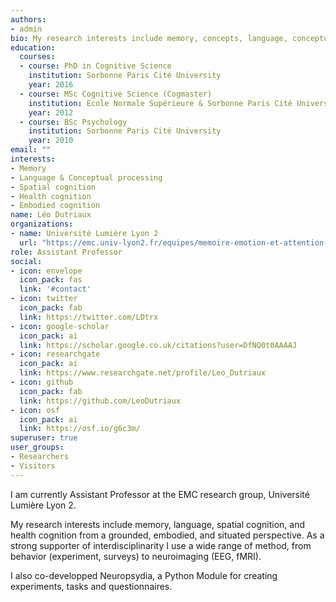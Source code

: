 ```yaml
---
authors:
- admin
bio: My research interests include memory, concepts, language, conceptual processing, spatial cognition, conceptual spaces, and health cognition.
education:
  courses:
  - course: PhD in Cognitive Science
    institution: Sorbonne Paris Cité University
    year: 2016
  - course: MSc Cognitive Science (Cogmaster)
    institution: Ecole Normale Supérieure & Sorbonne Paris Cité University
    year: 2012
  - course: BSc Psychology
    institution: Sorbonne Paris Cité University
    year: 2010
email: ""
interests:
- Memory
- Language & Conceptual processing
- Spatial cognition
- Health cognition
- Embodied cognition
name: Léo Dutriaux
organizations:
- name: Université Lumière Lyon 2
  url: "https://emc.univ-lyon2.fr/equipes/memoire-emotion-et-attention-mea/dutriaux-leo"
role: Assistant Professor
social:
- icon: envelope
  icon_pack: fas
  link: '#contact'
- icon: twitter
  icon_pack: fab
  link: https://twitter.com/LDtrx
- icon: google-scholar
  icon_pack: ai
  link: https://scholar.google.co.uk/citations?user=DfNQ0t0AAAAJ
- icon: researchgate
  icon_pack: ai
  link: https://www.researchgate.net/profile/Leo_Dutriaux
- icon: github
  icon_pack: fab
  link: https://github.com/LeoDutriaux
- icon: osf
  icon_pack: ai
  link: https://osf.io/g6c3m/
superuser: true
user_groups:
- Researchers
- Visitors
---
```


I am currently Assistant Professor at the EMC research group, Université Lumière Lyon 2. 

My research interests include memory, language, spatial cognition, and health cognition from a grounded, embodied, and situated perspective. As a strong supporter of interdisciplinarity I use a wide range of method, from behavior (experiment, surveys) to neuroimaging (EEG, fMRI).

I also co-developped Neuropsydia, a Python Module for creating experiments, tasks and questionnaires.